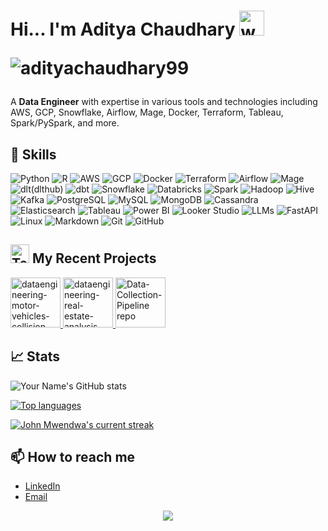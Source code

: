 <!--
**adityachaudhary99/adityachaudhary99** is a ✨ _special_ ✨ repository because its `README.md` (this file) appears on your GitHub profile.

Here are some ideas to get you started:

- 🔭 I’m currently working on ...
- 🌱 I’m currently learning ...
- 👯 I’m looking to collaborate on ...
- 🤔 I’m looking for help with ...
- 💬 Ask me about ...
- 📫 How to reach me: ...
- 😄 Pronouns: ...
- ⚡ Fun fact: ...
-->  

# Hi... I'm Aditya Chaudhary  <img src="https://user-images.githubusercontent.com/72663882/171687151-bb31c996-c9d2-49c8-b593-734946893b23.gif" alt="waving hand gif" aria-hidden="true" width="40" /> <p allign="right"> <img src="https://komarev.com/ghpvc/?username=adityachaudhary99" alt="adityachaudhary99" /> </p>

A **Data Engineer** with expertise in various tools and technologies including AWS, GCP, Snowflake, Airflow, Mage, Docker, Terraform, Tableau, Spark/PySpark, and more. 

## 🔧 Skills
![Python](https://img.shields.io/badge/Python-3776AB?style=for-the-badge&logo=python&logoColor=white)
![R](https://img.shields.io/badge/R-276DC3?style=for-the-badge&logo=r&logoColor=white)
![AWS](https://img.shields.io/badge/AWS-232F3E?style=for-the-badge&logo=amazon-aws&logoColor=white)
![GCP](https://img.shields.io/badge/GCP-4285F4?style=for-the-badge&logo=google-cloud&logoColor=white)
![Docker](https://img.shields.io/badge/Docker-2496ED?style=for-the-badge&logo=docker&logoColor=white)
![Terraform](https://img.shields.io/badge/Terraform-623CE4?style=for-the-badge&logo=terraform&logoColor=white)
![Airflow](https://img.shields.io/badge/Airflow-017CEE?style=for-the-badge&logo=apache-airflow&logoColor=white)
![Mage](https://img.shields.io/badge/Mage-027AE3?style=for-the-badge&logo=mage&logoColor=white)
![dlt(dlthub)](https://img.shields.io/badge/DLT-3776AB?style=for-the-badge&logo=knowledge-graph&logoColor=white)
![dbt](https://img.shields.io/badge/dbt-FF694B?style=for-the-badge&logo=dbt&logoColor=white)
![Snowflake](https://img.shields.io/badge/Snowflake-56B4E9?style=for-the-badge&logo=snowflake&logoColor=white)
![Databricks](https://img.shields.io/badge/Databricks-FF3621?style=for-the-badge&logo=databricks&logoColor=white)
![Spark](https://img.shields.io/badge/Spark-E25A1C?style=for-the-badge&logo=apache-spark&logoColor=white)
![Hadoop](https://img.shields.io/badge/Hadoop-66CCFF?style=for-the-badge&logo=apache-hadoop&logoColor=black)
![Hive](https://img.shields.io/badge/Hive-FDEE21?style=for-the-badge&logo=apache-hive&logoColor=black)
![Kafka](https://img.shields.io/badge/Kafka-231F20?style=for-the-badge&logo=apache-kafka&logoColor=white)
![PostgreSQL](https://img.shields.io/badge/PostgreSQL-316192?style=for-the-badge&logo=postgresql&logoColor=white)
![MySQL](https://img.shields.io/badge/MySQL-4479A1?style=for-the-badge&logo=mysql&logoColor=white)
![MongoDB](https://img.shields.io/badge/MongoDB-47A248?style=for-the-badge&logo=mongodb&logoColor=white)
![Cassandra](https://img.shields.io/badge/Cassandra-1287B1?style=for-the-badge&logo=apache-cassandra&logoColor=white)
![Elasticsearch](https://img.shields.io/badge/Elasticsearch-005571?style=for-the-badge&logo=elasticsearch&logoColor=white)
![Tableau](https://img.shields.io/badge/Tableau-E97627?style=for-the-badge&logo=tableau&logoColor=white)
![Power BI](https://img.shields.io/badge/PowerBI-F2C811?style=for-the-badge&logo=power-bi&logoColor=black)
![Looker Studio](https://img.shields.io/badge/Looker_Studio-4285F4?style=for-the-badge&logo=looker&logoColor=white)
![LLMs](https://img.shields.io/badge/LLM-FF5733?style=for-the-badge&logo=knowledge-graph&logoColor=white)
![FastAPI](https://img.shields.io/badge/FastAPI-009688?style=for-the-badge&logo=fastapi&logoColor=white)
![Linux](https://img.shields.io/badge/Linux-FCC624?style=for-the-badge&logo=linux&logoColor=black)
![Markdown](https://img.shields.io/badge/Markdown-000000?style=for-the-badge&logo=markdown&logoColor=white)
![Git](https://img.shields.io/badge/Git-F05032?style=for-the-badge&logo=git&logoColor=white)
![GitHub](https://img.shields.io/badge/GitHub-181717?style=for-the-badge&logo=github&logoColor=white)

## <img src="https://raw.githubusercontent.com/Tarikul-Islam-Anik/Animated-Fluent-Emojis/master/Emojis/People/Technologist.png" alt="Technologist" width="30" height="30" /> My Recent Projects 

<div>
<a
target="_blank"
href="https://github.com/adityachaudhary99/dataengineering-motor-vehicles-collision-analysis-project"
>
<img
height="80"
alt="dataengineering-motor-vehicles-collision-analysis repo"
src="https://github-readme-stats.vercel.app/api/pin/?username=adityachaudhary99&repo=dataengineering-motor-vehicles-collision-analysis-project"
/>
</a>
<a
target="_blank"
href="https://github.com/adityachaudhary99/dataengineering-real-estate-analysis-project"
>
<img
height="80"
alt="dataengineering-real-estate-analysis repo"
src="https://github-readme-stats.vercel.app/api/pin/?username=adityachaudhary99&repo=dataengineering-real-estate-analysis-project"
/>
</a>
<a
target="_blank"
href="https://github.com/adityachaudhary99/End-to-End-Data-Collection-Pipeline"
>
<img
height="80"
alt="Data-Collection-Pipeline repo"
src="https://github-readme-stats.vercel.app/api/pin/?username=adityachaudhary99&repo=End-to-End-Data-Collection-Pipeline"
/>
</a>
</div>

## 📈 Stats
![Your Name's GitHub stats](https://github-readme-stats.vercel.app/api?username=adityachaudhary99&show_icons=true&theme=radical)

[![Top languages](https://github-readme-mwendwa.vercel.app/api/top-langs/?username=adityachaudhary99&layout=compact&count_private=true&theme=blue-green&title_color=00b3ff)](#)

[![John Mwendwa's current streak](https://streak-stats.demolab.com/?user=adityachaudhary99&count_private=true&theme=blue-green&title_color=00b3ff)](#)

## 📫 How to reach me
- [LinkedIn](https://www.linkedin.com/in/adityachaudhary99/)
- [Email](adityaachaudhary2003@gmail.com)

<p align="center">
     <img src="https://capsule-render.vercel.app/api?type=waving&color=gradient&height=100&section=footer"/>
</p>
